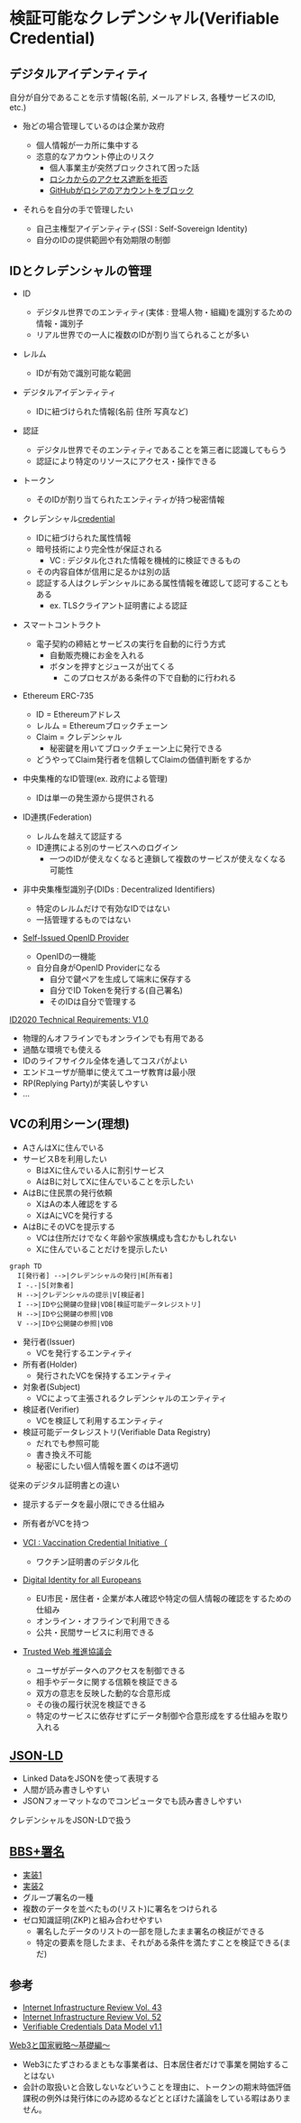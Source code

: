 # 検証可能なクレデンシャル(Verifiable Credential)

## デジタルアイデンティティ
自分が自分であることを示す情報(名前, メールアドレス, 各種サービスのID, etc.)

- 殆どの場合管理しているのは企業か政府
  - 個人情報が一カ所に集中する
  - 恣意的なアカウント停止のリスク
    - 個人事業主が突然ブロックされて困った話
    - [ロシカからのアクセス遮断を拒否](https://github.com/github-community/community/discussions/12042)
    - [GitHubがロシアのアカウントをブロック](https://www.gizchina.com/2022/04/17/github-accounts-in-russia-blocked-no-one-can-resist-sanctions/)

- それらを自分の手で管理したい
  - 自己主権型アイデンティティ(SSI : Self-Sovereign Identity)
  - 自分のIDの提供範囲や有効期限の制御

## IDとクレデンシャルの管理
- ID
  - デジタル世界でのエンティティ(実体 : 登場人物・組織)を識別するための情報・識別子
  - リアル世界での一人に複数のIDが割り当てられることが多い
- レルム
  - IDが有効で識別可能な範囲
- デジタルアイデンティティ
  - IDに紐づけられた情報(名前 住所 写真など)

- 認証
  - デジタル世界でそのエンティティであることを第三者に認識してもらう
  - 認証により特定のリソースにアクセス・操作できる

- トークン
  - そのIDが割り当てられたエンティティが持つ秘密情報
- クレデンシャル[credential](https://www.w3.org/TR/vc-data-model/#dfn-credential)
  - IDに紐づけられた属性情報
  - 暗号技術により完全性が保証される
    - VC : デジタル化された情報を機械的に検証できるもの
  - その内容自体が信用に足るかは別の話
  - 認証する人はクレデンシャルにある属性情報を確認して認可することもある
    - ex. TLSクライアント証明書による認証

- スマートコントラクト
  - 電子契約の締結とサービスの実行を自動的に行う方式
    - 自動販売機にお金を入れる
    - ボタンを押すとジュースが出てくる
      - このプロセスがある条件の下で自動的に行われる
- Ethereum ERC-735
  - ID = Ethereumアドレス
  - レルム = Ethereumブロックチェーン
  - Claim = クレデンシャル
    - 秘密鍵を用いてブロックチェーン上に発行できる
  - どうやってClaim発行者を信頼してClaimの価値判断をするか

- 中央集権的なID管理(ex. 政府による管理)
  - IDは単一の発生源から提供される
- ID連携(Federation)
  - レルムを越えて認証する
  - ID連携による別のサービスへのログイン
    - 一つのIDが使えなくなると連鎖して複数のサービスが使えなくなる可能性
- 非中央集権型識別子(DIDs : Decentralized Identifiers)
  - 特定のレルムだけで有効なIDではない
  - 一括管理するものではない

- [Self-Issued OpenID Provider](https://openid-foundation-japan.github.io/openid-connect-core-1_0.ja.html#SelfIssued)
  - OpenIDの一機能
  - 自分自身がOpenID Providerになる
    - 自分で鍵ペアを生成して端末に保存する
    - 自分でID Tokenを発行する(自己署名)
    - そのIDは自分で管理する

[ID2020 Technical Requirements: V1.0](https://docs.google.com/document/d/1L0RhDq98xj4ieh5CuN-P3XerK6umKRTPWMS8Ckz6_J8/edit)
- 物理的んオフラインでもオンラインでも有用である
- 過酷な環境でも使える
- IDのライフサイクル全体を通してコスパがよい
- エンドユーザが簡単に使えてユーザ教育は最小限
- RP(Replying Party)が実装しやすい
- ...

## VCの利用シーン(理想)
- AさんはXに住んでいる
- サービスBを利用したい
  - BはXに住んでいる人に割引サービス
  - AはBに対してXに住んでいることを示したい
- AはBに住民票の発行依頼
  - XはAの本人確認をする
  - XはAにVCを発行する
- AはBにそのVCを提示する
  - VCは住所だけでなく年齢や家族構成も含むかもしれない
  - Xに住んでいることだけを提示したい

```mermaid
graph TD
  I[発行者] -->|クレデンシャルの発行|H[所有者]
  I -.-|S[対象者]
  H -->|クレデンシャルの提示|V[検証者]
  I -->|IDや公開鍵の登録|VDB[検証可能データレジストリ]
  H -->|IDや公開鍵の参照|VDB
  V -->|IDや公開鍵の参照|VDB
```

- 発行者(Issuer)
  - VCを発行するエンティティ
- 所有者(Holder)
  - 発行されたVCを保持するエンティティ
- 対象者(Subject)
  - VCによって主張されるクレデンシャルのエンティティ
- 検証者(Verifier)
  - VCを検証して利用するエンティティ
- 検証可能データレジストリ(Verifiable Data Registry)
  - だれでも参照可能
  - 書き換え不可能
  - 秘密にしたい個人情報を置くのは不適切

従来のデジタル証明書との違い
- 提示するデータを最小限にできる仕組み
- 所有者がVCを持つ

- [VCI : Vaccination Credential Initiative（](https://vaccinationcredential.org/)
  - ワクチン証明書のデジタル化
- [Digital Identity for all Europeans](https://ec.europa.eu/info/strategy/priorities-2019-2024/europe-fit-digital-age/european-digital-identity_en)
  - EU市民・居住者・企業が本人確認や特定の個人情報の確認をするための仕組み
  - オンライン・オフラインで利用できる
  - 公共・民間サービスに利用できる
- [Trusted Web 推進協議会](https://www.kantei.go.jp/jp/singi/digitalmarket/trusted_web/pdf/documents_210331-2.pdf)
  - ユーザがデータへのアクセスを制御できる
  - 相手やデータに関する信頼を検証できる
  - 双方の意志を反映した動的な合意形成
  - その後の履行状況を検証できる
  - 特定のサービスに依存せずにデータ制御や合意形成をする仕組みを取り入れる

## [JSON-LD](https://json-ld.org/)
- Linked DataをJSONを使って表現する
- 人間が読み書きしやすい
- JSONフォーマットなのでコンピュータでも読み書きしやすい

クレデンシャルをJSON-LDで扱う

## [BBS+署名](https://w3c-ccg.github.io/ldp-bbs2020/)
- [実装1](https://github.com/mattrglobal/bbs-signatures)
- [実装2](https://github.com/decentralized-identity/bbs-signature)
- グループ署名の一種
- 複数のデータを並べたもの(リスト)に署名をつけられる
- ゼロ知識証明(ZKP)と組み合わせやすい
  - 署名したデータのリストの一部を隠したまま署名の検証ができる
  - 特定の要素を隠したまま、それがある条件を満たすことを検証できる(まだ)

## 参考

- [Internet Infrastructure Review Vol. 43](https://www.iij.ad.jp/dev/report/iir/043.html)
- [Internet Infrastructure Review Vol. 52](https://www.iij.ad.jp/dev/report/iir/052.html)
- [Verifiable Credentials Data Model v1.1](https://www.w3.org/TR/vc-data-model/)

[Web3と国家戦略～基礎編～](https://note.com/masamasujima1976/n/n850a490d55b7)
- Web3にたずさわるまともな事業者は、日本居住者だけで事業を開始することはない
- 会計の取扱いと合致しないなどいうことを理由に、トークンの期末時価評価課税の例外は発行体にのみ認めるなどととぼけた議論をしている暇はありません。
